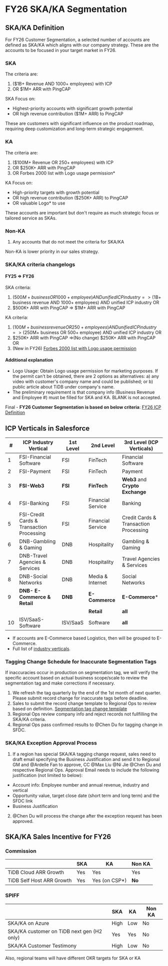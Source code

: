 # FY26 SKA/KA Segmentation

## SKA/KA Definition

For FY26 Customer Segmentation, a selected number of accounts are defined as SKA/KA which aligns with our company strategy. These are the accounts to be focused in your target market in FY26.

### SKA

The criteria are:

1. ($1B+ Revenue AND 1000+ employees) with ICP
2. OR $1M+ ARR with PingCAP

SKA Focus on:

- Highest-priority accounts with significant growth potential 
- OR high revenue contribution ($1M+ ARR) to PingCAP

These are customers with significant influence on the product roadmap, requiring deep customization and long-term strategic engagement.

### KA

The criteria are:

1. ($100M+ Revenue OR 250+ employees) with ICP
2. OR $250K+ ARR with PingCAP
3. OR Forbes 2000 list with Logo usage permission*

KA Focus on: 

- High-priority targets with growth potential 
- OR high revenue contribution ($250K+ ARR) to PingCAP
- OR valuable Logo* to use

These accounts are important but don't require as much strategic focus or tailored service as SKAs.

### Non-KA

1. Any accounts that do not meet the criteria for SKA/KA

Non-KA is lower priority in our sales strategy.


### SKA/KA criteria changelogs

#### FY25 => FY26

SKA criteria:

1. ($500M+ business OR 1000+ employee) AND unified ICP industry => ($1B+ business revenue AND 1000+ employees) AND unified ICP industry
OR
2. $500K+ ARR with PingCAP => $1M+ ARR with PingCAP

KA criteria:

1. ($100M+ business revenue OR 250+ employees) AND unified ICP industry => ($250M+ business OR 500+ employee) AND unified ICP industry
OR
2. $250K+ ARR with PingCAP =>(No change) $250K+ ARR with PingCAP
OR
3. (New in FY26) [Forbes 2000 list with Logo usage permission](https://www.forbes.com/lists/global2000/)

#### Additional explanation

- Logo Usage: Obtain Logo usage permission for marketing purposes. If the permit can't be obtained, there are 2 options as alternatives:  a) any video with customer's company name and could be published; or b) public article about TiDB under company's name.
- The preliminary requirement is that company info (Business Revenue and Employee #) must be filled for SKA and KA. BLANK is not accepted.

Final - **FY26 Customer Segmentation is based on below criteria**: [FY26 ICP Definition](https://pingcap.feishu.cn/wiki/G0Bywpo9aitj4vkPic2caRksnud)

## ICP Verticals in Salesforce

| #  | ICP Industry Vertical                           | 1st Level | 2nd Level            | 3rd Level (ICP Verticals)         |
|----|-----------------------------------------------|-----------|----------------------|----------------------------------|
| 1  | FSI-Financial Software                        | FSI       | FinTech              | Financial Software               |
| 2  | FSI-Payment                                   | FSI       | FinTech              | Payment                          |
| 3  | **FSI-Web3**                                  | **FSI**   | **FinTech**          | **Web3** and **Crypto Exchange** |
| 4  | FSI-Banking                                   | FSI       | Financial Service    | Banking                          |
| 5  | FSI-Credit Cards & Transaction Processing     | FSI       | Financial Service    | Credit Cards & Transaction Processing |
| 6  | DNB-Gambling & Gaming                         | DNB       | Hospitality          | Gambling & Gaming                |
| 7  | DNB-Travel Agencies & Services               | DNB       | Hospitality          | Travel Agencies & Services       |
| 8  | DNB-Social Networks                           | DNB       | Media & Internet    | Social Networks                   |
| 9  | **DNB- E-Commerce & Retail**                 | **DNB**   | **E-Commerce**       | **E-Commerce***                   |
|    |                                               |           | **Retail**           | **all**                           |
| 10 | ISV/SaaS-Software                            | ISV/SaaS  | Software            | **all**                           |

* If accounts are E-Commerce based Logistics, then will be grouped to E-Commerce.
* Full list of [industry verticals](https://pingcap.feishu.cn/wiki/BYyMwXUUhinnShkDp49cVwF6nnq).

### Tagging Change Schedule for Inaccurate Segmentation Tags

If inaccuracies occur in production on segmentation tag, we will verify the specific account based on actual business scope/scale to review the segmentation tag and make corrections if necessary.

1. We refresh the tag quarterly by the end of the 1st month of next quarter. Please submit record change for inaccurate tags before deadline.
2. Sales to submit the record change template to Regional Ops to review based on definition. [Segmentation tag change template](https://pingcap.feishu.cn/wiki/Tc3jwQ3lKi5uzpkyEoUcO3gpnP7?sheet=S86E43)
3. Regional Ops review company info and reject records not fullfilling the SKA/KA criteria.
4. Regional Ops pass confirmed results to @Chen Du  for tagging change in SFDC.

### SKA/KA Exception Approval Process

1. If a region has special SKA/KA tagging change request, sales need to draft email specifying the Business Justification and send it to Regional GM and @Ardelle Fan to approve, CC @Max Liu @Ni Jie @Chen Du and respective Regional Ops.
Approval Email needs to include the following justification (not limited to below):
- Account info: Employee number and annual revenue, industry and vertical
- Opportunity value, target close date (short term and long term) and the SFDC link
- Business Justification

2. @Chen Du will process the change after the exception request has been approved.


## SKA/KA Sales Incentive for FY26

### **Commission**

|                          | SKA | KA            | Non KA |
|--------------------------|-----|---------------|--------|
| TiDB Cloud ARR Growth    | Yes | Yes           | Yes    |
| TiDB Self Host ARR Growth| Yes | Yes (on CSP*) | **No** |

### **SPIFF**  

|                          | SKA | KA            | Non KA |
|--------------------------|-----|---------------|--------|
| SKA/KA on Azure          | High| Low           | No     |
| SKA/KA customer on TiDB next gen (H2 only) | Yes | Yes | No     |
| SKA/KA Customer Testimony| High| Low           | No     |

Also, regional teams will have different OKR targets for SKA or KA